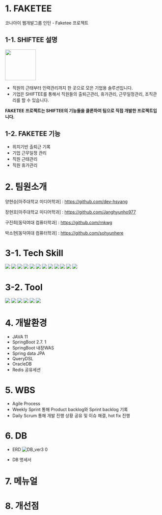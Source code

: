 # 1. FAKETEE 
코나아이 웹개발그룹 인턴 - Faketee 프로젝트

## 1-1. SHIFTEE 설명
<img src="https://user-images.githubusercontent.com/87631304/209618027-d492e7bc-f059-46d5-9f40-d5d4c0124f46.png" width="100" height="100">

- 직원의 근태부터 인력관리까지 한 곳으로 모은 기업용 솔루션입니다.
- 기업은 SHIFTEE를 통해서 직원들의 출퇴근관리, 휴가관리, 근무일정관리, 조직관리를 할 수 있습니다. 

**FAKETEE 프로젝트는 SHIFTEE의 기능들을 클론하여 팀으로 직접 개발한 프로젝트입니다.**

## 1-2. FAKETEE 기능
- 위치기반 출퇴근 기록
- 기업 근무일정 관리
- 직원 근태관리
- 직원 휴가관리

# 2. 팀원소개
양현승[아주대학교 미디어학과] : https://github.com/dev-hsyang

장현호[아주대학교 미디어학과] : https://github.com/Janghyunho977

구진희[동덕여대 컴퓨터학과] : https://github.com/rnkwg

박소현[동덕여대 컴퓨터학과] : https://github.com/sohyunhere

# 3-1. Tech Skill
<img src="https://img.shields.io/badge/Java-007396?style=for-the-badge&logo=java&logoColor=white"/>
<img src="https://img.shields.io/badge/Spring%20Boot-6DB33F.svg?&style=for-the-badge&logo=SpringBoot&logoColor=white"/>
<img src="https://img.shields.io/badge/gradle-02303A?style=for-the-badge&logo=gradle&logoColor=white">
<img src="https://img.shields.io/badge/Spring%20Security-6DB33F.svg?&style=for-the-badge&logo=SpringSecurity&logoColor=white"/>
<img src="https://img.shields.io/badge/JPA-6DB33F.svg?&style=for-the-badge&logo=JPA&logoColor=white"/>
<img src="https://img.shields.io/badge/QueryDSL-00599C.svg?&style=for-the-badge&logo=QueryDSL&logoColor=white"/>
<img src="https://img.shields.io/badge/oracle-F80000?style=for-the-badge&logo=oracle&logoColor=white">
<img src="https://img.shields.io/badge/Redis-DC382D.svg?&style=for-the-badge&logo=Redis&logoColor=white"/>
<img src="https://img.shields.io/badge/JavaScript-F7DF1E.svg?&style=for-the-badge&logo=JavaScript&logoColor=white"/>
<img src="https://img.shields.io/badge/HTML5-E34F26.svg?&style=for-the-badge&logo=HTML5&logoColor=white"/>
<img src="https://img.shields.io/badge/jQuery-0769AD.svg?&style=for-the-badge&logo=jQuery&logoColor=white"/>
<img src="https://img.shields.io/badge/Thymleaf-007396?style=for-the-badge&logo=Thymleaf&logoColor=white"/>

# 3-2. Tool
<img src="https://img.shields.io/badge/GitHub-181717.svg?&style=for-the-badge&logo=GitHub&logoColor=white">
<img src="https://img.shields.io/badge/IntelliJ IDEA-000000.svg?style=for-the-badge&logo=IntelliJ IDEA&logoColor=white"/>
<img src="https://img.shields.io/badge/Figma-F24E1E.svg?&style=for-the-badge&logo=Figma&logoColor=white"/>
<img src="https://img.shields.io/badge/Exerd-007396?style=for-the-badge&logo=Exerd&logoColor=white"/>
<img src="https://img.shields.io/badge/SqlDeveloper-007396?style=for-the-badge&logo=SqlDelveloper&logoColor=white"/>
<img src="https://img.shields.io/badge/Microsoft Teams-6264A7.svg?&style=for-the-badge&logo=Microsoft Teams&logoColor=white">

# 4. 개발환경
- JAVA 11
- SpringBoot 2.7. 1
- SpringBoot 내장WAS
- Spring data JPA
- QueryDSL
- OracleDB
- Redis 공유세션

# 5. WBS
- Agile Process
- Weekly Sprint 통해 Product backlog와 Sprint backlog 기록
- Daily Scrum 통해 개발 진행 상황 공유 및 이슈 해결, hot fix 진행

# 6. DB
- ERD
![DB_ver3 0](https://user-images.githubusercontent.com/87631304/209628014-6d1c291b-bb83-48d9-94eb-a9047a106aee.png)

- DB 명세서

# 7. 메뉴얼

# 8. 개선점
